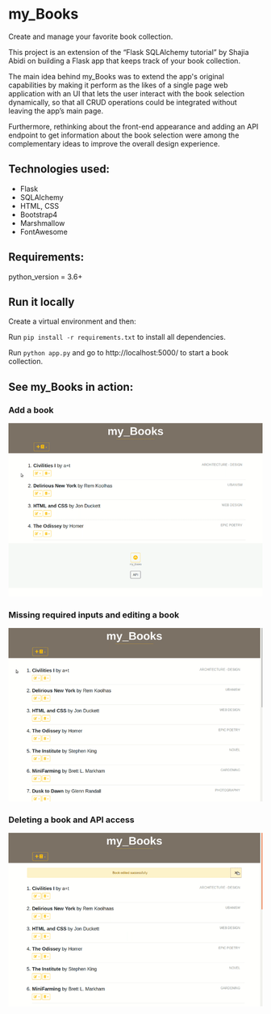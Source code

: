 # my_Books
Create and manage your favorite book collection.

This project is an extension of the “Flask SQLAlchemy tutorial” by Shajia Abidi on  building a Flask app that keeps track of your book collection.

The main idea behind my_Books was to extend the app's original capabilities by making it perform as the likes of a single page web application with an UI that lets the user interact with the book selection dynamically, so that all CRUD operations could be integrated without leaving the app’s main page.

Furthermore, rethinking about the front-end appearance and adding an API endpoint to get information about the book selection were among the complementary ideas to improve the overall design experience.

## Technologies used:
* Flask
* SQLAlchemy
* HTML, CSS
* Bootstrap4
* Marshmallow
* FontAwesome

## Requirements: 
python_version = 3.6+

## Run it locally 
Create a  virtual environment and then:

Run  `pip install -r requirements.txt`  to install all dependencies.

Run  `python app.py`  and go to http://localhost:5000/ to start a book collection.

## See my_Books in action:
### Add a book
<p align="center">
<img src="images/my_Boooks_in _action_1.gif">
</p>

### Missing required inputs and editing a book
<p align="center">
<img src="images/my_Boooks_in _action_2.gif">
</p>

### Deleting a book and API access
<p align="center">
<img src="images/my_Boooks_in _action_3.gif">
</p>
